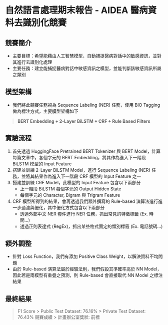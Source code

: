 # 自然語言處理期末報告 - AIDEA 醫病資料去識別化競賽

## 競賽簡介
- 主要目標：希望能藉由人工智慧模型，自動捕捉醫病對話中的敏感資訊，並對其進行去識別化處理
- 主要任務：建立能捕捉醫病對話中敏感資訊之模型，並能判斷該敏感資訊所屬之類別

## 模型架構
- 我們將此競賽任務視為 Sequence Labeling (NER) 任務，使用 BIO Tagging 做為標注方式，主要模型架構如下
> **BERT Embedding + 2-Layer BiLSTM + CRF + Rule Based Filters**

## 實驗流程
1. 首先透過 HuggingFace Pretrained BERT Tokenizer 與 BERT Model，計算每篇文章中，各個字元的 BERT Embedding，將其作為進入下一階段 BiLSTM 模型的 Input Feature
2. 搭建並訓練 2-Layer BiLSTM Model，進行 Sequence Labeling (NER) 任務，並將其結果作為進入下一階段 CRF 模型的 Input Feature 之一
3. 搭建並訓練 CRF Model，此模型的 Input Feature 包含以下兩部分
    - 上一階段 BiLSTM 每個字元的 Output Hidden State
    - 每個字元的 Character, Bigram 與 Trigram Feature
4. CRF 模型所得到的結果，會再透過我們額外撰寫的 Rule-based 演算法進行進一步過濾與優化，其中優化方式包含以下兩部分
    - 透過外部中文 NER 套件進行 NER 任務，抓出常見的特徵標籤 (Ex. 時間...)
    - 透過正則表達式 (RegEx)，抓出某些格式固定的類別標籤 (Ex. 電話號碼...)

## 額外調整
- 針對 Loss Function，我們有添加 Positive Class Weight，以解決資料不均問題
- 由於 Rule-based 演算法屬於經驗法則，我們假設其準確率高於 NN Model，因此若是兩模型有重疊之預測，則 Rule-based 會直接取代 NN Model 之標注結果

## 最終結果
> F1 Score
    > Public Test Dataset: 76.16%
    > Private Test Dataset: 76.43%
> 競賽成績
    > 計畫辦公室獎狀: 前標
